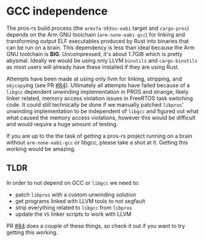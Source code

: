 # GCC independence

The pros-rs build process (the `armv7a-VEXos-eabi` target and `cargo-pros`) depends on the Arm GNU toolchain (`arm-none-eabi-gcc`)
for linking and transforming output ELF executables
produced by Rust into binaries that can be run on a brain.
This dependency is less than ideal because the Arm GNU toolchain is **BIG**.
Uncompressed, it's about 1.7GiB which is pretty abysmal.
Ideally we would be using only LLVM `binutils` and `cargo-binutils`
as most users will already have these installed if they are using Rust.

Attempts have been made at using only llvm for linking, stripping, and `objcopy`ing
(see PR [#84](https://github.com/vexide/pros-rs/pull/84)).
Ultimately all attempts have failed because of a `libgcc` dependent unwinding implementation in PROS
and strange, likely linker related, memory access violation issues in FreeRTOS task switching code.
It could still technically be done if we manually patched `libpros`'
unwinding implementation to be independent of `libgcc`
and figured out what what caused the memory access violations,
however this would be difficult and would require a huge amount of testing.

If you are up to the the task of getting a pros-rs project running on a brain without `arm-none-eabi-gcc` or libgcc,
please take a shot at it. Getting this working would be amazing.

## TLDR

In order to not depend on GCC or `libgcc` we need to:
* patch `libpros` with a custom unwinding solution
* get programs linked with LLVM tools to not segfault
* strip everything related to `libgcc` from `libpros`
* update the `V5` linker scripts to work with LLVM

PR [#84](https://github.com/vexide/pros-rs/pull/84) does a couple of these things,
so check it out if you want to try getting this working.